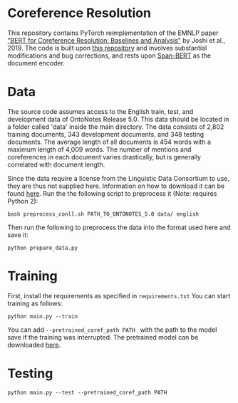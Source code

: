 # Coreference Resolution

This repository contains PyTorch reimplementation of the EMNLP paper ["BERT for Coreference Resolution: Baselines and Analysis"](https://arxiv.org/abs/1908.09091) by Joshi et al., 2019. The code is built upon [this repository](https://github.com/shayneobrien/coreference-resolution/) and involves substantial modifications and bug corrections, and rests upon [Span-BERT](https://arxiv.org/abs/1907.10529) as the document encoder.

# Data
The source code assumes access to the English train, test, and development data of OntoNotes Release 5.0. This data should be located in a folder called 'data' inside the main directory. The data consists of 2,802 training documents, 343 development documents, and 348 testing documents. The average length of all documents is 454 words with a maximum length of 4,009 words. The number of mentions and coreferences in each document varies drastically, but is generally correlated with document length.

Since the data require a license from the Linguistic Data Consortium to use, they are thus not supplied here. Information on how to download it can be found [here](https://catalog.ldc.upenn.edu/LDC2013T19). Run the the following script to preprocess it (Note: requires Python 2):
```
bash preprocess_conll.sh PATH_TO_ONTONOTES_5.0 data/ english 
```
Then run the following to preprocess the data into the format used here and save it:
```
python prepare_data.py 
```
# Training
First, install the requirements as specified in ```requirements.txt```
You can start training as follows:
```
python main.py --train 
```
You can add ```--pretrained_coref_path PATH ``` with the path to the model save if the training was interrupted. The pretrained model can be downloaded [here](https://drive.google.com/file/d/1MDvxH3T1R_CC6NKc4tmX8eM_xD-hlBMS/view?usp=sharing).

# Testing

```
python main.py --test --pretrained_coref_path PATH
```

